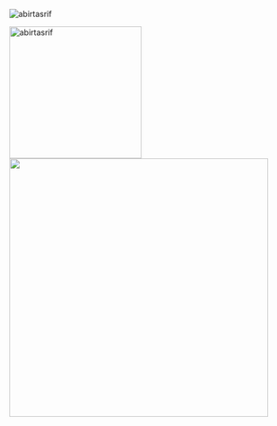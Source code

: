 <p align="left"> <img src="https://komarev.com/ghpvc/?username=abirtasrif&label=Profile%20views&color=0e75b6&style=flat" alt="abirtasrif" /> </p>
<img align="left" src="https://github-readme-stats.vercel.app/api/top-langs?username=abirtasrif&show_icons=true&locale=en&layout=compact" alt="abirtasrif" width="235px"/>
<img align="center" src="http://github-profile-summary-cards.vercel.app/api/cards/profile-details?username=abirtasrif&theme=default" width="460px" />
